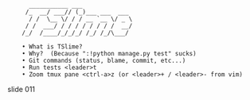           ___________ ___
         /_  __/ ___// (_)___ ___  ___
          / /  \__ \/ / / __ `__ \/ _ \
         / /  ___/ / / / / / / / /  __/
        /_/  /____/_/_/_/ /_/ /_/\___/

        • What is TSlime?
        • Why?  (Because ":!python manage.py test" sucks)
        • Git commands (status, blame, commit, etc...)
        • Run tests <leader>t
        • Zoom tmux pane <ctrl-a>z (or <leader>+ / <leader>- from vim)















































































slide 011
